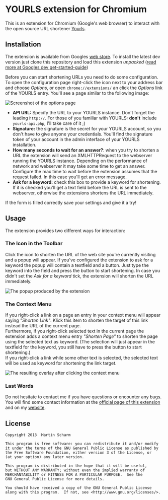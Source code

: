 # YOURLS extension for Chromium

This is an extension for Chromium (Google's web browser) to interact with the open source URL shortener [Yourls](http://yourls.org/).

## Installation

The extension is available from Googles [web store](https://chrome.google.com/webstore/detail/yourls/nddaaiojgkoldnhnmkoldmkeocbooken).
To install the latest dev version just clone this repository and load this extension *unpacked* ([read more at Googles dev get-started-guide](http://developer.chrome.com/extensions/getstarted.html#unpacked))

Before you can start shortening URLs you need to do some configuration. To open the configuration page right-click the icon next to your address bar and choose *Options*, or open `chrome://extensions/` an click the *Options* link of the YOURLS entry. You'll see a page similar to the following image:

![Screenshot of the options page](http://binfalse.de/wp-content/uploads/2013/10/yourls-chrome-options.png)

* **API URL:** Specify the URL to your YOURLS instance. Don't forget the leading `http://`. For those of you familiar with YOURLS: **don't** include `yourls-api.php`, I'll take care of it ;)
* **Signature:** the signature is the secret for your YOURLS account, so you don't have to give anyone your credentials. You'll find the signature token of your account in the admin interface of your YOURLS installation.
* **How many seconds to wait for an answer?**: when you try to shorten a URL the extension will send an XMLHTTPRequest to the webserver running the YOURLS instance. Depending on the performance of network and webserver it may take some time to get an answer. Configure the max time to wait before the extension assumes that the request failed. In this case you'll get an error message.
* **Ask for a keyword:** check this box to provide a keyword for shortening. If it is checked you'll get a text field before the URL is sent to the webserver, otherwise the extensions shortens the URL immediately.

If the form is filled correctly save your settings and give it a try!

## Usage

The extension provides two different ways for interaction:

### The Icon in the Toolbar

Click the icon to shorten the URL of the web site you're currently visiting and a popup will appear. If you've configured the extension to ask for a keyword the popup will contain a textfield and a button. Just type the keyword into the field and press the button to start shortening. In case you didn't set the *Ask for a keyword* tick, the extension will shorten the URL immediately.

![The popup produced by the extension](http://binfalse.de/wp-content/uploads/2013/10/yourls-chrome-popup.png)


### The Context Menu

If you right-click a link on a page an entry in your context menu will appear saying *"Shorten Link"*. Klick this item to shorten the target of this link instead the URL of the current page.  
Furthermore, if you right-click selected text in the current page the extension adds a context menu entry *"Shorten Page"* to shorten the page using the selected text as keyword. (The selection will just appear in the textfield for the keyword, you still have to press the button to start shortening.)  
If you right-click a link while some other text is selected, the selected text will be used as keyword for shortening the link target.

![The resulting overlay after clicking the context menu](http://binfalse.de/wp-content/uploads/2013/10/yourls-chrome-rightclick.png)

### Last Words

Do not hesitate to contact me if you have questions or encounter any bugs. You will find some contact information at the [official page of this extension](http://binfalse.de/software/browser-extensions/yourls-chrome-extension/) and on my [website](http://binfalse.de/contact/).

## License
    Copyright 2013  Martin Scharm
    
    This program is free software: you can redistribute it and/or modify
    it under the terms of the GNU General Public License as published by
    the Free Software Foundation, either version 3 of the License, or
    (at your option) any later version.

    This program is distributed in the hope that it will be useful,
    but WITHOUT ANY WARRANTY; without even the implied warranty of
    MERCHANTABILITY or FITNESS FOR A PARTICULAR PURPOSE.  See the
    GNU General Public License for more details.

    You should have received a copy of the GNU General Public License
    along with this program.  If not, see <http://www.gnu.org/licenses/>.

